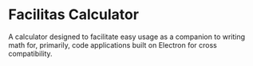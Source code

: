 # Facilitas Calculator
A calculator designed to facilitate easy usage as a companion to writing math for, primarily, code applications built on Electron for cross compatibility.
